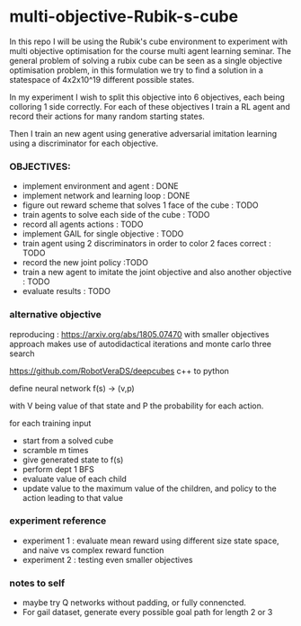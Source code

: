 # multi-objective-Rubik-s-cube
In this repo I will be using the Rubik's cube environment to experiment with multi objective optimisation for the course multi agent learning seminar.
The general problem of solving a rubix cube can be seen as a single objective optimisation problem, in this formulation we try to find a solution in a statespace of 4x2x10^19 different possible states.

In my experiment I wish to split this objective into 6 objectives, each being colloring 1 side correctly.
For each of these objectives I train a RL agent and record their actions for many random starting states.

Then I train an new agent using generative adversarial imitation learning using a discriminator for each objective.

### OBJECTIVES:
   - implement environment and agent : DONE
   - implement network and learning loop : DONE
   - figure out reward scheme that solves 1 face of the cube : TODO
   - train agents to solve each side of the cube : TODO
   - record all agents actions : TODO
   - implement GAIL for single objective : TODO
   - train agent using 2 discriminators in order to color 2 faces correct : TODO
   - record the new joint policy :TODO
   - train a new agent to imitate the joint objective and also another objective : TODO
   - evaluate results : TODO


### alternative objective
reproducing : https://arxiv.org/abs/1805.07470 with smaller objectives
approach makes use of autodidactical iterations and monte carlo three search

https://github.com/RobotVeraDS/deepcubes c++ to python

define neural network f(s) -> (v,p)

with V being value of that state and P the probability for each action.

for each training input
   - start from a solved cube
   - scramble m times
   - give generated state to f(s)
   - perform dept 1 BFS
   - evaluate value of each child
   - update value to the maximum value of the children, and policy to the action leading to that value

   

### experiment reference
   - experiment 1 : evaluate mean reward using different size state space, and naive vs complex reward function
   - experiment 2 : testing even smaller objectives



### notes to self
- maybe try Q networks without padding, or fully connencted.
- For gail dataset, generate every possible goal path for length 2 or 3
